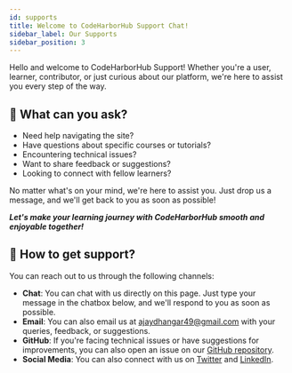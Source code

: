 ```yaml
---
id: supports
title: Welcome to CodeHarborHub Support Chat!
sidebar_label: Our Supports
sidebar_position: 3
---
```


Hello and welcome to CodeHarborHub Support! Whether you're a user, learner, contributor, or just curious about our platform, we're here to assist you every step of the way.

## 🤔 What can you ask?

- Need help navigating the site?
- Have questions about specific courses or tutorials?
- Encountering technical issues?
- Want to share feedback or suggestions?
- Looking to connect with fellow learners?

No matter what's on your mind, we're here to assist you. Just drop us a message, and we'll get back to you as soon as possible!

***Let's make your learning journey with CodeHarborHub smooth and enjoyable together!***

## 📝 How to get support?

You can reach out to us through the following channels:

- **Chat**: You can chat with us directly on this page. Just type your message in the chatbox below, and we'll respond to you as soon as possible.
- **Email**: You can also email us at [ajaydhangar49@gmail.com](mailto:ajaydhangar49@gmail.com) with your queries, feedback, or suggestions.
- **GitHub**: If you're facing technical issues or have suggestions for improvements, you can also open an issue on our [GitHub repository](https://github.com/CodeHarborHub/codeharborhub/issues).
- **Social Media**: You can also connect with us on [Twitter](https://twitter.com/CodesWithAjay) and [LinkedIn](https://www.linkedin.com/groups/14232119/).


<GiscusComponent />